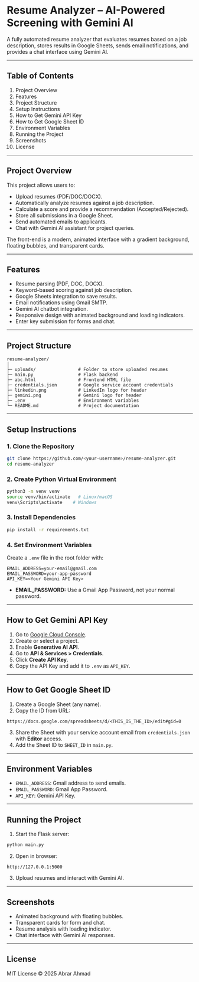 # Resume Analyzer – AI-Powered Screening with Gemini AI

A fully automated resume analyzer that evaluates resumes based on a job description, stores results in Google Sheets, sends email notifications, and provides a chat interface using Gemini AI.

---

## Table of Contents

1. Project Overview
2. Features
3. Project Structure
4. Setup Instructions
5. How to Get Gemini API Key
6. How to Get Google Sheet ID
7. Environment Variables
8. Running the Project
9. Screenshots
10. License

---

## Project Overview

This project allows users to:

* Upload resumes (PDF/DOC/DOCX).
* Automatically analyze resumes against a job description.
* Calculate a score and provide a recommendation (Accepted/Rejected).
* Store all submissions in a Google Sheet.
* Send automated emails to applicants.
* Chat with Gemini AI assistant for project queries.

The front-end is a modern, animated interface with a gradient background, floating bubbles, and transparent cards.

---

## Features

* Resume parsing (PDF, DOC, DOCX).
* Keyword-based scoring against job description.
* Google Sheets integration to save results.
* Email notifications using Gmail SMTP.
* Gemini AI chatbot integration.
* Responsive design with animated background and loading indicators.
* Enter key submission for forms and chat.

---

## Project Structure

```
resume-analyzer/
│
├─ uploads/                # Folder to store uploaded resumes
├─ main.py                 # Flask backend
├─ abc.html                # Frontend HTML file
├─ credentials.json        # Google service account credentials
├─ linkedin.png            # LinkedIn logo for header
├─ gemini.png              # Gemini logo for header
├─ .env                    # Environment variables
└─ README.md               # Project documentation
```

---

## Setup Instructions

### 1. Clone the Repository

```bash
git clone https://github.com/<your-username>/resume-analyzer.git
cd resume-analyzer
```

### 2. Create Python Virtual Environment

```bash
python3 -m venv venv
source venv/bin/activate   # Linux/macOS
venv\Scripts\activate    # Windows
```

### 3. Install Dependencies

```bash
pip install -r requirements.txt
```

### 4. Set Environment Variables

Create a `.env` file in the root folder with:

```
EMAIL_ADDRESS=your-email@gmail.com
EMAIL_PASSWORD=your-app-password
API_KEY=<Your Gemini API Key>
```

* **EMAIL\_PASSWORD:** Use a Gmail App Password, not your normal password.

---

## How to Get Gemini API Key

1. Go to [Google Cloud Console](https://console.cloud.google.com/).
2. Create or select a project.
3. Enable **Generative AI API**.
4. Go to **API & Services > Credentials**.
5. Click **Create API Key**.
6. Copy the API Key and add it to `.env` as `API_KEY`.

---

## How to Get Google Sheet ID

1. Create a Google Sheet (any name).
2. Copy the ID from URL:

```
https://docs.google.com/spreadsheets/d/<THIS_IS_THE_ID>/edit#gid=0
```

3. Share the Sheet with your service account email from `credentials.json` with **Editor** access.
4. Add the Sheet ID to `SHEET_ID` in `main.py`.

---

## Environment Variables

* `EMAIL_ADDRESS`: Gmail address to send emails.
* `EMAIL_PASSWORD`: Gmail App Password.
* `API_KEY`: Gemini API Key.

---

## Running the Project

1. Start the Flask server:

```bash
python main.py
```

2. Open in browser:

```
http://127.0.0.1:5000
```

3. Upload resumes and interact with Gemini AI.

---

## Screenshots

* Animated background with floating bubbles.
* Transparent cards for form and chat.
* Resume analysis with loading indicator.
* Chat interface with Gemini AI responses.

---

## License

MIT License © 2025 Abrar Ahmad
